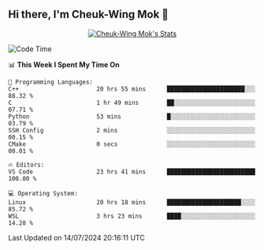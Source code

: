## Hi there, I'm Cheuk-Wing Mok 👋

<!--
**mozro0327/mozro0327** is a ✨ _special_ ✨ repository because its `README.md` (this file) appears on your GitHub profile.

Here are some ideas to get you started:

- 🔭 I’m currently working on ...
- 🌱 I’m currently learning ...
- 👯 I’m looking to collaborate on ...
- 🤔 I’m looking for help with ...
- 💬 Ask me about ...
- 📫 How to reach me: ...
- 😄 Pronouns: ...
- ⚡ Fun fact: ...
-->

<p align="center">
  <a href="https://github.com/mozro0327" class="rich-diff-level-one">
    <img src="https://github-readme-stats.vercel.app/api?username=mozro0327&title_color=333&text_color=777" alt="Cheuk-Wing Mok's Stats" >
    <!-- &hide=issues
    <img src="https://github-readme-stats.vercel.app/api?username=mozro0327&hide=issues&title_color=333&text_color=777" alt="Cheuk-Wing Mok's Stats" >
    -->
  </a>
</p>

<!--START_SECTION:waka-->
![Code Time](http://img.shields.io/badge/Code%20Time-2%2C804%20hrs%2020%20mins-blue)

📊 **This Week I Spent My Time On** 

```text
💬 Programming Languages: 
C++                      20 hrs 55 mins      ██████████████████████░░░   88.32 % 
C                        1 hr 49 mins        ██░░░░░░░░░░░░░░░░░░░░░░░   07.71 % 
Python                   53 mins             █░░░░░░░░░░░░░░░░░░░░░░░░   03.79 % 
SSH Config               2 mins              ░░░░░░░░░░░░░░░░░░░░░░░░░   00.15 % 
CMake                    0 secs              ░░░░░░░░░░░░░░░░░░░░░░░░░   00.01 % 

🔥 Editors: 
VS Code                  23 hrs 41 mins      █████████████████████████   100.00 % 

💻 Operating System: 
Linux                    20 hrs 18 mins      █████████████████████░░░░   85.72 % 
WSL                      3 hrs 23 mins       ████░░░░░░░░░░░░░░░░░░░░░   14.28 % 
```


 Last Updated on 14/07/2024 20:16:11 UTC
<!--END_SECTION:waka-->
